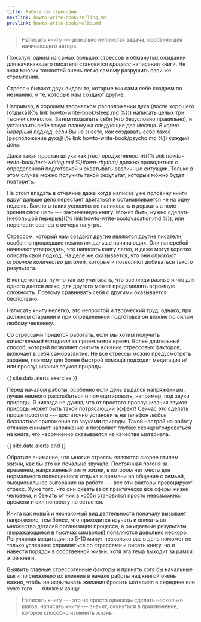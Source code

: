 ```yaml
---
title: Работа со стрессами
nextlink: howto-write-book/smiling.md
prevlink: howto-write-book/walks.md
---
```


> Написать книгу --- довольно непростая задача, особенно для
> начинающего автора.

Пожалуй, одним из самых больших стрессов и обманутых ожиданий для
начинающего писателя становится *процесс* написания книги.  Не зная
многих тонкостей очень легко самому разрушить свои же стремления.

Стрессы бывают двух видов: те, которые мы сами себе создаем по
незнанию, и те, которые нам создают другие.

Например, в хорошем творческом расположении духа (после хорошего
[отдыха]({% link howto-write-book/sleep.md %})) написать целых три
тысячи символов.  Затем похвалить себя (что безусловно правильно), и
установить себе такую планку на следующие два месяца.  *В корне
неверный подход*, если Вы не знаете, как создавать себе такое
[расположение духа]({% link howto-write-book/psycho.md %}) *каждый
день*.

Даже такая простая штука как *[тест продуктивности]({% link
howto-write-book/text-writing.md %}#own-rhythm)* должна проводиться с определенной
подготовкой и охватывать различные ситуации.  Только в этом случае
можно получить такой результат, который можно будет повторить.

Не стоит впадать в отчаяние даже когда написав уже половину книги
вдруг дальше дело перестает двигаться и останавливается не на одну
неделю.  Важно в таких условиях не паниковать и держать в поле зрения
свою цель --- законченную книгу.  Может быть, нужно сделать [небольшой
перерыв]({% link howto-write-book/vacation.md %}), или перенести
сеансы с вечера на утро.

Стрессом, который нам создают другие являются другие писатели,
особенно прошедшие немногим дальше начинающих.  Они наперебой начинают
утверждать, что написать книгу легко, и даже могут коротко описать
свой подход.  На деле же оказывается, что они *опускают огромное
количество деталей*, которые и позволяют добиваться такого результата.

В конце концов, нужно так же учитывать, что все люди разные и что для
одного дается легко, для другого может представлять огромную
сложность.  Поэтому сравнивать себя с другими оказывается бесполезно.

Написать книгу нелегко, это непростой и творческий труд, однако, при
должном старании и при определенной подготовке он вполне по силам
любому человеку.

Со стрессами придется работать, если мы хотим получить *качественный
материал* за приемлемое время.  Более длительный способ, который
позволяет *снизить влияние* стрессовых факторов, включает в себя
саморазвитие.  Не все стрессы можно предусмотреть заранее, поэтому для
более быстрой помощи подходит медитация и/или прослушивание звуков
природы.

{{ site.data.alerts.exercise }}

Перед началом работы, особенно если день выдался напряженным, лучше
немного расслабиться и помедитировать, например, под звуки природы.  Я
никогда не думал, что от простого прослушивания звуков природы может
быть такой потрясающий эффект!  Сейчас это сделать проще простого ---
достаточно установить на телефон *любое бесплатное* приложение со
звуками природы.  Такой настрой на работу отлично снимает напряжение и
позволяет глубже сконцентрироваться на книге, что несомненно
сказывается на качестве материала.

{{ site.data.alerts.end }}

Обратите внимание, что многие стрессы являются скорее стилем жизни,
как бы это ни печально звучало.  Постоянная погоня за временем,
напряженный ритм жизни, в котором нет места для нормального
полноценного отдыха и времени на общение с семьей, эмоциональное
выгорание на работе --- все эти факторы провоцируют стресс.  Хуже
того, что они охватывают практически все сферы жизни человека, и
бежать от них в хобби становится просто невозможно: времени и сил
попросту не остается.

Книга как новый и незнакомый вид деятельности поначалу вызывает
напряжение, тем более, что приходится изучать и вникать во множество
деталей организации процесса, а ожидаемые результаты (выражающиеся в
тысячах символов) появляются довольно нескоро.  Регулярная медитация
по 5-10 минут несколько раз в день поможет не только успешнее
справляться со стрессами и писать книгу, но и навести порядок в
собственной жизни, хотя эта тема выходит за рамки этой книги.

Выявить главные стрессогенные факторы и принять хотя бы начальные шаги
по снижению их влияния в начале работы над книгой очень важно, чтобы
не испытывать желания бросить материал в середине или хуже того ---
ближе к концу.

> Написать книгу --- это не просто однажды сделать несколько шагов;
> написать книгу --- значит, окунуться в приключение, которое способно
> изменить жизнь
